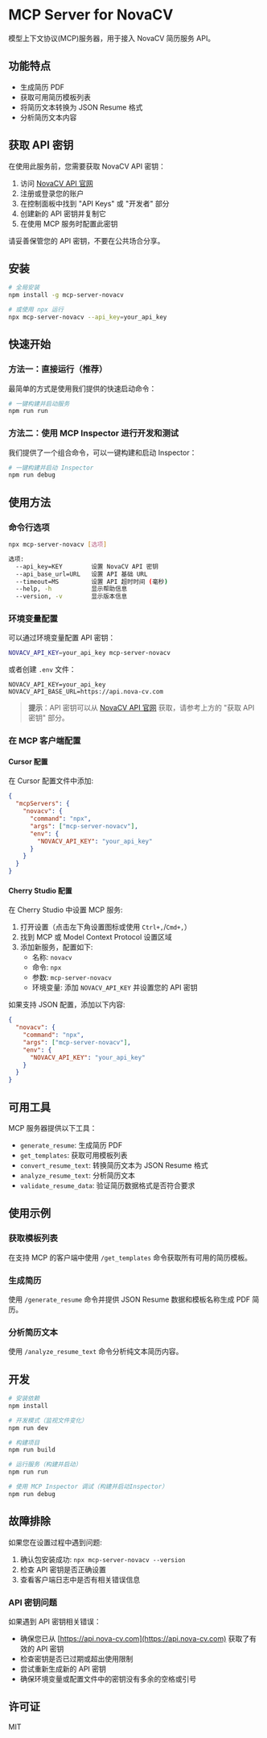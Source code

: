 # MCP Server for NovaCV

模型上下文协议(MCP)服务器，用于接入 NovaCV 简历服务 API。

## 功能特点

- 生成简历 PDF
- 获取可用简历模板列表
- 将简历文本转换为 JSON Resume 格式
- 分析简历文本内容

## 获取 API 密钥

在使用此服务前，您需要获取 NovaCV API 密钥：

1. 访问 [NovaCV API 官网](https://api.nova-cv.com)
2. 注册或登录您的账户
3. 在控制面板中找到 "API Keys" 或 "开发者" 部分
4. 创建新的 API 密钥并复制它
5. 在使用 MCP 服务时配置此密钥

请妥善保管您的 API 密钥，不要在公共场合分享。

## 安装

```bash
# 全局安装
npm install -g mcp-server-novacv

# 或使用 npx 运行
npx mcp-server-novacv --api_key=your_api_key
```

## 快速开始

### 方法一：直接运行（推荐）

最简单的方式是使用我们提供的快速启动命令：

```bash
# 一键构建并启动服务
npm run run
```

### 方法二：使用 MCP Inspector 进行开发和测试

我们提供了一个组合命令，可以一键构建和启动 Inspector：

```bash
# 一键构建并启动 Inspector
npm run debug
```

## 使用方法

### 命令行选项

```bash
npx mcp-server-novacv [选项]

选项:
  --api_key=KEY        设置 NovaCV API 密钥
  --api_base_url=URL   设置 API 基础 URL
  --timeout=MS         设置 API 超时时间 (毫秒)
  --help, -h           显示帮助信息
  --version, -v        显示版本信息
```

### 环境变量配置

可以通过环境变量配置 API 密钥：

```bash
NOVACV_API_KEY=your_api_key mcp-server-novacv
```

或者创建 `.env` 文件：

```
NOVACV_API_KEY=your_api_key
NOVACV_API_BASE_URL=https://api.nova-cv.com
```

> **提示**：API 密钥可以从 [NovaCV API 官网](https://api.nova-cv.com) 获取，请参考上方的 "获取 API 密钥" 部分。

### 在 MCP 客户端配置

#### Cursor 配置

在 Cursor 配置文件中添加:

```json
{
  "mcpServers": {
    "novacv": {
      "command": "npx",
      "args": ["mcp-server-novacv"],
      "env": {
        "NOVACV_API_KEY": "your_api_key"
      }
    }
  }
}
```

#### Cherry Studio 配置

在 Cherry Studio 中设置 MCP 服务:

1. 打开设置（点击左下角设置图标或使用 `Ctrl+,`/`Cmd+,`）
2. 找到 MCP 或 Model Context Protocol 设置区域
3. 添加新服务，配置如下:
   - 名称: `novacv`
   - 命令: `npx`
   - 参数: `mcp-server-novacv`
   - 环境变量: 添加 `NOVACV_API_KEY` 并设置您的 API 密钥

如果支持 JSON 配置，添加以下内容:

```json
{
  "novacv": {
    "command": "npx",
    "args": ["mcp-server-novacv"],
    "env": {
      "NOVACV_API_KEY": "your_api_key"
    }
  }
}
```

## 可用工具

MCP 服务器提供以下工具：

- `generate_resume`: 生成简历 PDF
- `get_templates`: 获取可用模板列表
- `convert_resume_text`: 转换简历文本为 JSON Resume 格式
- `analyze_resume_text`: 分析简历文本
- `validate_resume_data`: 验证简历数据格式是否符合要求

## 使用示例

### 获取模板列表

在支持 MCP 的客户端中使用 `/get_templates` 命令获取所有可用的简历模板。

### 生成简历

使用 `/generate_resume` 命令并提供 JSON Resume 数据和模板名称生成 PDF 简历。

### 分析简历文本

使用 `/analyze_resume_text` 命令分析纯文本简历内容。

## 开发

```bash
# 安装依赖
npm install

# 开发模式（监视文件变化）
npm run dev

# 构建项目
npm run build

# 运行服务（构建并启动）
npm run run

# 使用 MCP Inspector 调试（构建并启动Inspector）
npm run debug
```

## 故障排除

如果您在设置过程中遇到问题:

1. 确认包安装成功: `npx mcp-server-novacv --version`
2. 检查 API 密钥是否正确设置
3. 查看客户端日志中是否有相关错误信息

### API 密钥问题

如果遇到 API 密钥相关错误：

- 确保您已从 [https://api.nova-cv.com](https://api.nova-cv.com) 获取了有效的 API 密钥
- 检查密钥是否已过期或超出使用限制
- 尝试重新生成新的 API 密钥
- 确保环境变量或配置文件中的密钥没有多余的空格或引号

## 许可证

MIT 